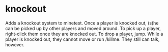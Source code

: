 # knockout
Adds a knockout system to minetest.
Once a player is knocked out, (s)he can be picked up by other players and moved around.
To pick up a player, right-click them once they are knocked out.
To drop a player, jump.
While a player is knocked out, they cannot move or run /killme. They still can talk, however.
